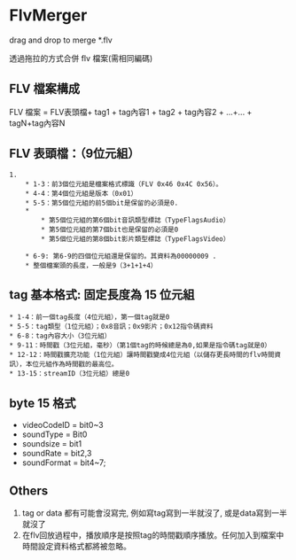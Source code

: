 # FlvMerger
drag and drop to merge *.flv


透過拖拉的方式合併 flv 檔案(需相同編碼)

FLV 檔案構成
----------
FLV 檔案 = FLV表頭檔+ tag1 + tag內容1 + tag2 + tag內容2 + ...+... + tagN+tag內容N


FLV 表頭檔：（9位元組）
----------
	1. 
		* 1-3：前3個位元組是檔案格式標識（FLV 0x46 0x4C 0x56）。
		* 4-4：第4個位元組是版本（0x01）
		* 5-5：第5個位元組的前5個bit是保留的必須是0.
		* 
			* 第5個位元組的第6個bit音訊類型標誌（TypeFlagsAudio）
			* 第5個位元組的第7個bit也是保留的必須是0
			* 第5個位元組的第8個bit影片類型標誌（TypeFlagsVideo）

		* 6-9: 第6-9的四個位元組還是保留的。其資料為00000009 .
		* 整個檔案頭的長度，一般是9（3+1+1+4）


tag 基本格式: 固定長度為 15 位元組
----------
	* 1-4：前一個tag長度（4位元組），第一個tag就是0
	* 5-5：tag類型（1位元組）；0x8音訊；0x9影片；0x12指令碼資料
	* 6-8：tag內容大小（3位元組）
	* 9-11：時間戳（3位元組，毫秒）（第1個tag的時候總是為0,如果是指令碼tag就是0）
	* 12-12：時間戳擴充功能（1位元組）讓時間戳變成4位元組（以儲存更長時間的flv時間資訊），本位元組作為時間戳的最高位。
	* 13-15：streamID（3位元組）總是0


byte 15 格式
----------
* videoCodeID = bit0~3
* soundType = Bit0
* soundsize = bit1
* soundRate = bit2,3
* soundFormat = bit4~7;

Others
----------
1. tag or data 都有可能會沒寫完, 例如寫tag寫到一半就沒了, 或是data寫到一半就沒了 
2. 在flv回放過程中，播放順序是按照tag的時間戳順序播放。任何加入到檔案中時間設定資料格式都將被忽略。
